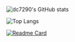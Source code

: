 ![dc7290's GitHub stats](https://github-readme-stats.vercel.app/api?username=dc7290&theme=cobalt)

![Top Langs](https://github-readme-stats.vercel.app/api/top-langs/?username=dc7290&layout=compact&theme=cobalt)

[![Readme Card](https://github-readme-stats.vercel.app/api/pin/?username=dc7290&repo=next-export-optimize-images&theme=cobalt)](https://github.com/dc7290/next-export-optimize-images)
